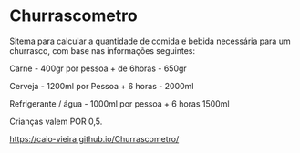# Churrascometro
Sitema para calcular a quantidade de comida e bebida necessária para um churrasco,
com base nas informações seguintes:

Carne - 400gr por pessoa + de 6horas - 650gr

Cerveja - 1200ml por Pessoa + 6 horas - 2000ml

Refrigerante / água - 1000ml por pessoa + 6 horas 1500ml

Crianças valem POR 0,5.

https://caio-vieira.github.io/Churrascometro/
